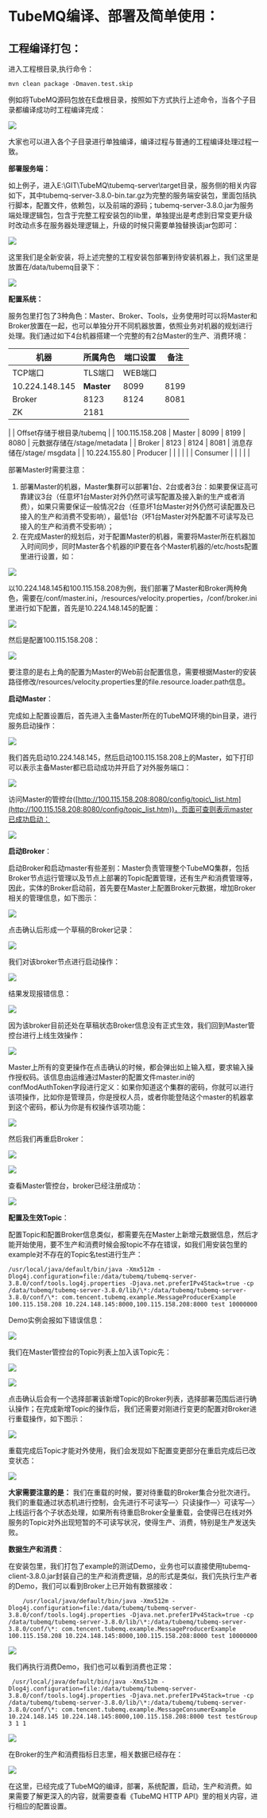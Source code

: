 # TubeMQ编译、部署及简单使用：

## 工程编译打包：

进入工程根目录,执行命令：

```
mvn clean package -Dmaven.test.skip
```

例如将TubeMQ源码包放在E盘根目录，按照如下方式执行上述命令，当各个子目录都编译成功时工程编译完成：

![](img/sysdeployment/sys_compile.png)

大家也可以进入各个子目录进行单独编译，编译过程与普通的工程编译处理过程一致。

**部署服务端：**

如上例子，进入E:\GIT\TubeMQ\tubemq-server\target目录，服务侧的相关内容如下，其中tubemq-server-3.8.0-bin.tar.gz为完整的服务端安装包，里面包括执行脚本，配置文件，依赖包，以及前端的源码；tubemq-server-3.8.0.jar为服务端处理逻辑包，包含于完整工程安装包的lib里，单独提出是考虑到日常变更升级时改动点多在服务器处理逻辑上，升级的时候只需要单独替换该jar包即可：

![](img/sysdeployment/sys_package.png)

这里我们是全新安装，将上述完整的工程安装包部署到待安装机器上，我们这里是放置在/data/tubemq目录下：

![](img/sysdeployment/sys_package_list.png)


**配置系统：**

服务包里打包了3种角色：Master、Broker、Tools，业务使用时可以将Master和Broker放置在一起，也可以单独分开不同机器放置，依照业务对机器的规划进行处理。我们通过如下4台机器搭建一个完整的有2台Master的生产、消费环境：

| 机器 | 所属角色 | 端口设置 | 备注 |
| --- | --- | --- | --- |
| TCP端口 | TLS端口 | WEB端口 |
| 10.224.148.145 | **Master** | 8099 | 8199 | 8080 | 元数据存储在/stage/metadata |
| Broker | 8123 | 8124 | 8081 | 消息存储在/stage/msgdata |
| ZK | 2181 |
 |
 | Offset存储于根目录/tubemq |
| 100.115.158.208 | Master | 8099 | 8199 | 8080 | 元数据存储在/stage/metadata |
| Broker | 8123 | 8124 | 8081 | 消息存储在/stage/ msgdata |
| 10.224.155.80 | Producer |
 |
 |
 |
 |
| Consumer |
 |
 |
 |
 |

部署Master时需要注意：

1. 部署Master的机器，Master集群可以部署1台、2台或者3台：如果要保证高可靠建议3台（任意坏1台Master对外仍然可读写配置及接入新的生产或者消费），如果只需要保证一般情况2台（任意坏1台Master对外仍然可读配置及已接入的生产和消费不受影响），最低1台（坏1台Master对外配置不可读写及已接入的生产和消费不受影响）；
2. 在完成Master的规划后，对于配置Master的机器，需要将Master所在机器加入时间同步，同时Master各个机器的IP要在各个Master机器的/etc/hosts配置里进行设置，如：

![](img/sysdeployment/sys_address_host.png)

以10.224.148.145和100.115.158.208为例，我们部署了Master和Broker两种角色，需要在/conf/master.ini，/resources/velocity.properties，/conf/broker.ini里进行如下配置，首先是10.224.148.145的配置：

![](img/sysdeployment/sys_configure_1.png)

然后是配置100.115.158.208：

![](img/sysdeployment/sys_configure_2.png)

要注意的是右上角的配置为Master的Web前台配置信息，需要根据Master的安装路径修改/resources/velocity.properties里的file.resource.loader.path信息。

**启动Master**：

完成如上配置设置后，首先进入主备Master所在的TubeMQ环境的bin目录，进行服务启动操作：

![](img/sysdeployment/sys_master_start.png)

我们首先启动10.224.148.145，然后启动100.115.158.208上的Master，如下打印可以表示主备Master都已启动成功并开启了对外服务端口：

![](img/sysdeployment/sys_master_startted.png)

访问Master的管控台([http://100.115.158.208:8080/config/topic\_list.htm](http://100.115.158.208:8080/config/topic_list.htm))，页面可查则表示master已成功启动：

![](img/sysdeployment/sys_master_console.png)

**启动Broker**：

启动Broker和启动master有些差别：Master负责管理整个TubeMQ集群，包括Broker节点运行管理以及节点上部署的Topic配置管理，还有生产和消费管理等，因此，实体的Broker启动前，首先要在Master上配置Broker元数据，增加Broker相关的管理信息，如下图示：

![](img/sysdeployment/sys_broker_configure.png)

点击确认后形成一个草稿的Broker记录：

![](img/sysdeployment/sys_broker_online.png)

我们对该broker节点进行启动操作：

![](img/sysdeployment/sys_broker_start.png)

结果发现报错信息：

![](img/sysdeployment/sys_broker_start_error.png)

因为该broker目前还处在草稿状态Broker信息没有正式生效，我们回到Master管控台进行上线生效操作：

![](img/sysdeployment/sys_broker_online_2.png)

Master上所有的变更操作在点击确认的时候，都会弹出如上输入框，要求输入操作授权码。该信息由运维通过Master的配置文件master.ini的confModAuthToken字段进行定义：如果你知道这个集群的密码，你就可以进行该项操作，比如你是管理员，你是授权人员，或者你能登陆这个master的机器拿到这个密码，都认为你是有权操作该项功能：

![](img/sysdeployment/sys_broker_deploy.png)


然后我们再重启Broker：

![](img/sysdeployment/sys_broker_restart_1.png)

![](img/sysdeployment/sys_broker_restart_2.png)

查看Master管控台，broker已经注册成功：

![](img/sysdeployment/sys_broker_finished.png)


**配置及生效Topic**：

配置Topic和配置Broker信息类似，都需要先在Master上新增元数据信息，然后才能开始使用，要不生产和消费时候会报topic不存在错误，如我们用安装包里的example对不存在的Topic名test进行生产：
```
/usr/local/java/default/bin/java -Xmx512m -Dlog4j.configuration=file:/data/tubemq/tubemq-server-3.8.0/conf/tools.log4j.properties -Djava.net.preferIPv4Stack=true -cp /data/tubemq/tubemq-server-3.8.0/lib/\*:/data/tubemq/tubemq-server-3.8.0/conf/\*: com.tencent.tubemq.example.MessageProducerExample 100.115.158.208 10.224.148.145:8000,100.115.158.208:8000 test 10000000 
```

Demo实例会报如下错误信息：

![](img/sysdeployment/sys_topic_error.png)

我们在Master管控台的Topic列表上加入该Topic先：

![](img/sysdeployment/sys_topic_create.png)

![](img/sysdeployment/sys_topic_select.png)

点击确认后会有一个选择部署该新增Topic的Broker列表，选择部署范围后进行确认操作；在完成新增Topic的操作后，我们还需要对刚进行变更的配置对Broker进行重载操作，如下图示：

![](img/sysdeployment/sys_topic_deploy.png)

重载完成后Topic才能对外使用，我们会发现如下配置变更部分在重启完成后已改变状态：

![](img/sysdeployment/sys_topic_finished.png)


**大家需要注意的是：** 我们在重载的时候，要对待重载的Broker集合分批次进行。我们的重载通过状态机进行控制，会先进行不可读写—〉只读操作—〉可读写—〉上线运行各个子状态处理，如果所有待重启Broker全量重载，会使得已在线对外服务的Topic对外出现短暂的不可读写状况，使得生产、消费，特别是生产发送失败。

**数据生产和消费**：

在安装包里，我们打包了example的测试Demo，业务也可以直接使用tubemq-client-3.8.0.jar封装自己的生产和消费逻辑，总的形式是类似，我们先执行生产者的Demo，我们可以看到Broker上已开始有数据接收：
```
	/usr/local/java/default/bin/java -Xmx512m -Dlog4j.configuration=file:/data/tubemq/tubemq-server-3.8.0/conf/tools.log4j.properties -Djava.net.preferIPv4Stack=true -cp /data/tubemq/tubemq-server-3.8.0/lib/\*:/data/tubemq/tubemq-server-3.8.0/conf/\*: com.tencent.tubemq.example.MessageProducerExample 100.115.158.208 10.224.148.145:8000,100.115.158.208:8000 test 10000000 
```

![](img/sysdeployment/sys_node_status.png)

我们再执行消费Demo，我们也可以看到消费也正常：
```
 /usr/local/java/default/bin/java -Xmx512m -Dlog4j.configuration=file:/data/tubemq/tubemq-server-3.8.0/conf/tools.log4j.properties -Djava.net.preferIPv4Stack=true -cp /data/tubemq/tubemq-server-3.8.0/lib/\*:/data/tubemq/tubemq-server-3.8.0/conf/\*: com.tencent.tubemq.example.MessageConsumerExample 10.224.148.145 10.224.148.145:8000,100.115.158.208:8000 test testGroup 3 1 1 

```

![](img/sysdeployment/sys_node_status_2.png)

在Broker的生产和消费指标日志里，相关数据已经存在：

![](img/sysdeployment/sys_node_log.png)

在这里，已经完成了TubeMQ的编译，部署，系统配置，启动，生产和消费。如果需要了解更深入的内容，就需要查看《TubeMQ HTTP API》里的相关内容，进行相应的配置设置。